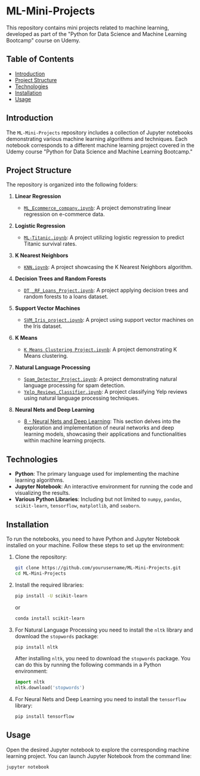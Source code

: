 # ML-Mini-Projects

This repository contains mini projects related to machine learning, developed as part of the "Python for Data Science and Machine Learning Bootcamp" course on Udemy.

## Table of Contents

- [Introduction](#introduction)
- [Project Structure](#project-structure)
- [Technologies](#technologies)
- [Installation](#installation)
- [Usage](#usage)

## Introduction

The `ML-Mini-Projects` repository includes a collection of Jupyter notebooks demonstrating various machine learning algorithms and techniques. Each notebook corresponds to a different machine learning project covered in the Udemy course "Python for Data Science and Machine Learning Bootcamp."

## Project Structure

The repository is organized into the following folders:

1. **Linear Regression**
    - [`ML_Ecommerce_company.ipynb`](https://github.com/ppogwizd/ML-Mini-Projects/blob/main/1%20-%20Linear%20Regression/ML_Ecommerce_company.ipynb): A project demonstrating linear regression on e-commerce data.
    
2. **Logistic Regression**
    - [`ML-Titanic.ipynb`](https://github.com/ppogwizd/ML-Mini-Projects/blob/main/2%20-%20Logistic%20Regression/ML-Titanic.ipynb): A project utilizing logistic regression to predict Titanic survival rates.
    
3. **K Nearest Neighbors**
    - [`KNN.ipynb`](https://github.com/ppogwizd/ML-Mini-Projects/blob/main/3%20-%20K%20Nearest%20Neighbors/KNN.ipynb): A project showcasing the K Nearest Neighbors algorithm.
    
4. **Decision Trees and Random Forests**
    - [`DT _RF_Loans_Project.ipynb`](https://github.com/ppogwizd/ML-Mini-Projects/blob/main/4%20-%20Decision%20Trees%20and%20Random%20Forests/DT%20_RF_Loans_Project.ipynb): A project applying decision trees and random forests to a loans dataset.
    
5. **Support Vector Machines**
    - [`SVM_Iris_project.ipynb`](https://github.com/ppogwizd/ML-Mini-Projects/blob/main/5%20-%20Support%20Vector%20Machines/SVM_Iris_project.ipynb): A project using support vector machines on the Iris dataset.
    
6. **K Means**
    - [`K Means Clustering Project.ipynb`](https://github.com/ppogwizd/ML-Mini-Projects/blob/main/6%20-%20K%20Means/K%20Means%20Clustering%20Project.ipynb): A project demonstrating K Means clustering.

7. **Natural Language Processing**
    - [`Spam_Detector_Project.ipynb`](https://github.com/ppogwizd/ML-Mini-Projects/blob/main/7%20-%20Natural%20Language%20Processing/Spam%20detector/Spam_Detector_Project.ipynb): A project demonstrating natural language processing for spam detection.
    - [`Yelp_Reviews_Classifier.ipynb`](https://github.com/ppogwizd/ML-Mini-Projects/blob/main/7%20-%20Natural%20Language%20Processing/Yelp%20Reviews%20classifier/Yelp_Reviews_Classifier.ipynb): A project classifying Yelp reviews using natural language processing techniques.
      
8. **Neural Nets and Deep Learning**
    - [8 - Neural Nets and Deep Learning](https://github.com/ppogwizd/ML-Mini-Projects/tree/main/8%20-%20Neural%20Nets%20and%20Deep%20Learning): This section delves into the exploration and implementation of neural networks and deep learning models, showcasing their applications and functionalities within machine learning projects.


## Technologies

- **Python**: The primary language used for implementing the machine learning algorithms.
- **Jupyter Notebook**: An interactive environment for running the code and visualizing the results.
- **Various Python Libraries**: Including but not limited to `numpy`, `pandas`, `scikit-learn`, `tensorflow`, `matplotlib`, and `seaborn`.

## Installation

To run the notebooks, you need to have Python and Jupyter Notebook installed on your machine. Follow these steps to set up the environment:

1. Clone the repository:
    ```bash
    git clone https://github.com/yourusername/ML-Mini-Projects.git
    cd ML-Mini-Projects
    ```

2. Install the required libraries:
    ```bash
    pip install -U scikit-learn
    ```
    or
    ```bash
    conda install scikit-learn
    ```
3. For Natural Language Processing you need to install the `nltk` library and download the `stopwords` package:
    ```bash
    pip install nltk
    ```
    After installing `nltk`, you need to download the `stopwords` package. You can do this by running the following commands in a Python environment:
    ```python
    import nltk
    nltk.download('stopwords')
    ```
4. For Neural Nets and Deep Learning you need to install the `tensorflow` library:
    ```bash
    pip install tensorflow
    ```

## Usage

Open the desired Jupyter notebook to explore the corresponding machine learning project. You can launch Jupyter Notebook from the command line:

```bash
jupyter notebook
